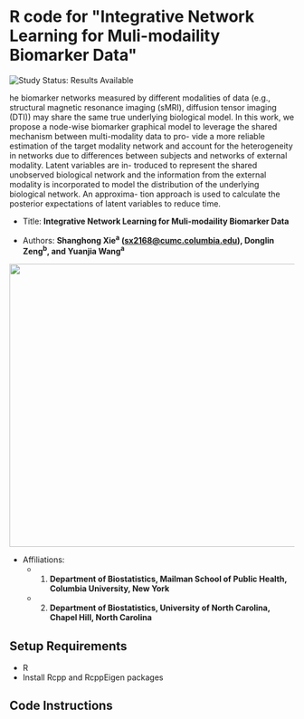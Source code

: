 # R code for "Integrative Network Learning for Muli-modaility Biomarker Data"

<img src="https://img.shields.io/badge/Study%20Status-Results%20Available-yellow.svg" alt="Study Status: Results Available"> 

he biomarker networks measured by different modalities of data (e.g., structural magnetic resonance imaging (sMRI), diffusion tensor imaging (DTI)) may share the same true underlying biological model. In this work, we propose a node-wise biomarker graphical model to leverage the shared mechanism between multi-modality data to pro- vide a more reliable estimation of the target modality network and account for the heterogeneity in networks due to differences between subjects and networks of external modality. Latent variables are in- troduced to represent the shared unobserved biological network and the information from the external modality is incorporated to model the distribution of the underlying biological network. An approxima- tion approach is used to calculate the posterior expectations of latent variables to reduce time.  

- Title: **Integrative Network Learning for Muli-modaility Biomarker Data**

- Authors: **Shanghong Xie<sup>a</sup> (sx2168@cumc.columbia.edu), Donglin Zeng<sup>b</sup>, and Yuanjia Wang<sup>a</sup>**

<p align="center">
<img src="https://github.com/shanghongxie/Integrative-Network/blob/master/Diagram1-1.png" width="1000" height="500">
</p>


- Affiliations: 
  + 1. **Department of Biostatistics, Mailman School of Public Health, Columbia University, New York**
  + 2. **Department of Biostatistics, University of North Carolina, Chapel Hill, North Carolina**


## Setup Requirements
- R
- Install Rcpp and RcppEigen packages

## Code Instructions




